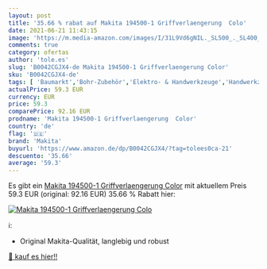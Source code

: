 ```yaml
---
layout: post
title: '35.66 % rabat auf Makita 194500-1 Griffverlaengerung  Colo'
date: 2021-06-21 11:43:15
image: 'https://m.media-amazon.com/images/I/31L9Vd6gNIL._SL500_._SL400_.jpg'
comments: true
category: ofertas
author: 'tole.es'
slug: 'B0042CGJX4-de Makita 194500-1 Griffverlaengerung Color'
sku: 'B0042CGJX4-de'
tags: [ 'Baumarkt','Bohr-Zubehör','Elektro- & Handwerkzeuge','Handwerkzeuge','Multifunktionswerkzeug-Zubehör','Multifunktionswerkzeuge & Zubehör','Zubehör für Elektrowerkzeuge','makita', ]
actualPrice: 59.3 EUR
currency: EUR
price: 59.3
comparePrice: 92.16 EUR
prodname: 'Makita 194500-1 Griffverlaengerung  Color'
country: 'de'
flag: '🇩🇪'
brand: 'Makita'
buyurl: 'https://www.amazon.de/dp/B0042CGJX4/?tag=tolees0ca-21'
descuento: '35.66'
average: '59.3'
---
```


Es gibt ein [Makita 194500-1 Griffverlaengerung  Color](https://www.amazon.de/dp/B0042CGJX4/?tag=tolees0ca-21) mit aktuellem Preis 59.3 EUR (original: 92.16 EUR) 35.66 % Rabatt hier:

[![Makita 194500-1 Griffverlaengerung  Colo](https://m.media-amazon.com/images/I/31L9Vd6gNIL._SL500_._SL400_.jpg)](https://www.amazon.de/dp/B0042CGJX4/?tag=tolees0ca-21)

ℹ️:

- Original Makita-Qualität, langlebig und robust

[🛒 kauf es hier!!](https://www.amazon.de/dp/B0042CGJX4/?tag=tolees0ca-21)
